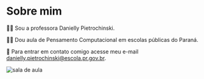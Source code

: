 # Sobre mim

👩‍🏫 Sou a professora Danielly Pietrochinski.

👩‍💻 Dou aula de Pensamento Computacional em escolas públicas do Paraná.

📩 Para entrar em contato comigo acesse meu e-mail danielly.pietrochinski@escola.pr.gov.br.


![sala de aula](https://media1.tenor.com/m/cHVSSkz2qvUAAAAd/education-students.gif)
